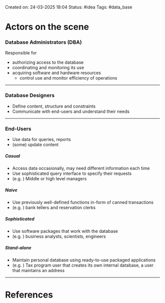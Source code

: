 Created on: 24-03-2025 18:04
Status: #idea
Tags: #data_base 
# Actors on the scene
### Database Administrators (DBA)
 Responsible for 
 - authorizing access to the database
 - coordinating and monitoring its use 
 - acquiring software and hardware resources
	 - control use and monitor efficiency of operations
--------------
### Database Designers
- Define content, structure and constraints
- Communicate with end-users and understand their needs
-----------------------
### End-Users
- Use data for queries, reports 
- (some) update content
##### Casual
- Access data occasionally, may need different information each time
- Use sophisticated query interface to specify their requests
- (e.g. ) Middle or high level managers 
##### Naive
- Use previously well-defined functions in-form of canned transactions
- (e.g. ) bank tellers and reservation clerks
##### Sophisticated
- Use software packages that work with the database
- (e.g. ) business analysts, scientists, engineers 
##### Stand-alone
- Maintain personal database using ready-to-use packaged applications
- (e.g. ) Tax program user that creates its own internal database, a user that maintains an address





-----------------
# References